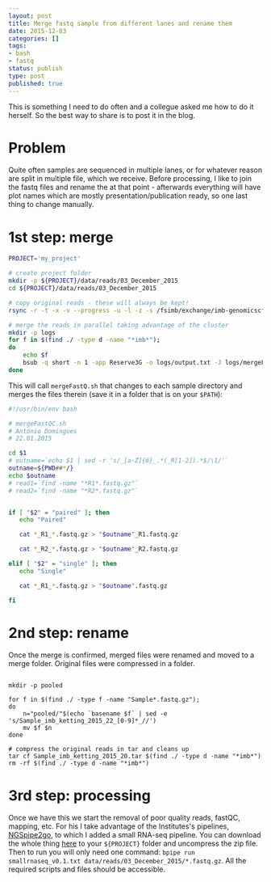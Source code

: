 ```yaml
---
layout: post
title: Merge fastq sample from different lanes and rename them
date: 2015-12-03
categories: []
tags:
- bash
- fastq
status: publish
type: post
published: true
---
```



This is something I need to do often and a collegue asked me how to do it herself. So the best way to share is to post it in the blog.


# Problem

Quite often samples are sequenced in multiple lanes, or for whatever reason are split in multiple file, which we receive. Before processing, I like to join the fastq files and rename the at that point - afterwards everything  will have plot names which are mostly presentation/publication ready, so one last thing to change manually. 


# 1st step: merge

```bash
PROJECT='my_project'

# create project folder
mkdir -p ${PROJECT}/data/reads/03_December_2015
cd ${PROJECT}/data/reads/03_December_2015

# copy original reads - these will always be kept!
rsync -r -t -x -v --progress -u -l -z -s /fsimb/exchange/imb-genomicscf/AG_Ketting/imb_ketting_2015_22/ ./

# merge the reads in parallel taking advantage of the cluster
mkdir -p logs
for f in $(find ./ -type d -name "*imb*");
do
    echo $f
    bsub -q short -n 1 -app Reserve3G -o logs/output.txt -J logs/mergeFastQ_"$f" -e logs/mergeFastQ_"$f".err.log mergeFastQ.sh $f "single"
done

```

This will call `mergeFastQ.sh` that changes to each sample directory and merges the files therein (save it in a folder that is on your `$PATH`):

```bash
#!/usr/bin/env bash

# mergeFastQC.sh
# António Domingues
# 22.01.2015

cd $1
# outname=`echo $1 | sed -r 's/_[a-Z]{6}_.*(_R[1-2]).*$/\1/'`
outname=${PWD##*/}
echo $outname
# read1=`find -name "*R1*.fastq.gz"`
# read2=`find -name "*R2*.fastq.gz"`


if [ "$2" = "paired" ]; then
   echo "Paired"

   cat *_R1_*.fastq.gz > "$outname"_R1.fastq.gz

   cat *_R2_*.fastq.gz > "$outname"_R2.fastq.gz

elif [ "$2" = "single" ]; then
   echo "Single"

   cat *_R1_*.fastq.gz > "$outname".fastq.gz

fi
```


# 2nd step: rename

Once the merge is confirmed, merged files were renamed and moved to a merge folder. Original files were compressed in a folder.

```shell

mkdir -p pooled

for f in $(find ./ -type f -name "Sample*.fastq.gz");
do
    n="pooled/"$(echo `basename $f` | sed -e 's/Sample_imb_ketting_2015_22_[0-9]*_//')
    mv $f $n
done

# compress the original reads in tar and cleans up
tar cf Sample_imb_ketting_2015_20.tar $(find ./ -type d -name "*imb*")
rm -rf $(find ./ -type d -name "*imb*")
```


# 3rd step: processing

Once we have this we start the removal of poor quality reads, fastQC, mapping, etc. For his I take advantage of the Institutes's pipelines, [NGSpipe2go](https://github.com/imbforge/NGSpipe2go), to which I added a small RNA-seq pipeline. You can download the whole thing [here](https://github.com/adomingues/NGSpipe2go) to your `${PROJECT}` folder and uncompress the zip file. Then to run you will only need one command: `bpipe run smallrnaseq_v0.1.txt data/reads/03_December_2015/*.fastq.gz`. All the required scripts and files should be accessible.
